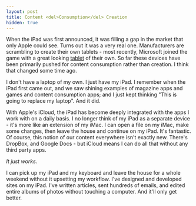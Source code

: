 ```yaml
---
layout: post
title: Content <del>Consumption</del> Creation
hidden: true
---
```


When the iPad was first announced, it was filling a gap in the market that only Apple could see. Turns out it was a very real one. Manufacturers are scrambling to create their own tablets - most recently, Microsoft joined the game with a great looking [tablet](http://www.microsoft.com/surface/en/us/default.aspx) of their own. So far these devices have been primarily pushed for content consumption rather than creation. I think that changed some time ago.

I don't have a laptop of my own. I just have my iPad. I remember when the iPad first came out, and we saw shining examples of magazine apps and games and content consumption apps; and I just kept thinking "This is going to replace my laptop". And it did.

<!-- more -->

With Apple's iCloud, the iPad has become deeply integrated with the apps I work with on a daily basis. I no longer think of my iPad as a separate device - it's more like an extension of my iMac. I can open a file on my iMac, make some changes, then leave the house and continue on my iPad. It's fantastic. Of course, this notion of our content everywhere isn't exactly new. There's DropBox, and Google Docs - but iCloud means I can do all that without any third party apps.

_It just works._

I can pick up my iPad and my keyboard and leave the house for a whole weekend without it upsetting my workflow. I've designed and developed sites on my iPad. I've written articles, sent hundreds of emails, and edited entire albums of photos without touching a computer. And it'll only get better.
